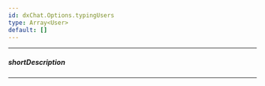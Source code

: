 ```yaml
---
id: dxChat.Options.typingUsers
type: Array<User>
default: []
---
```

---
##### shortDescription
<!-- Description goes here -->

---
<!-- Description goes here -->